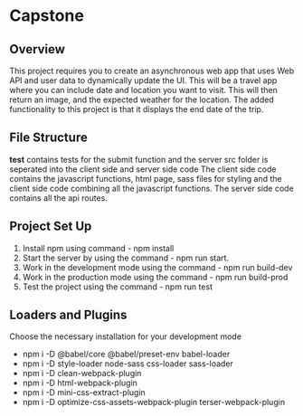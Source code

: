 # Capstone

## Overview
This project requires you to create an asynchronous web app that uses Web API and user data to dynamically update the UI. This will be a travel app where you can include date and location you want to visit. This will then return an image, and the expected weather for the location. The added functionality to this project is that it displays the end date of the trip.

## File Structure
__test__ contains tests for the submit function and the server
src folder is seperated into the client side and server side code
The client side code contains the javascript functions, html page, sass files for styling and the client side code combining all the javascript functions.
The server side code contains all the api routes. 

## Project Set Up
1. Install npm using command - npm install 
2. Start the server by using the command - npm run start.
3. Work in the development mode using the command - npm run build-dev
4. Work in the production mode using the command - npm run build-prod
5. Test the project using the command - npm run test

## Loaders and Plugins
Choose the necessary installation for your development mode
- npm i -D @babel/core @babel/preset-env babel-loader
- npm i -D style-loader node-sass css-loader sass-loader
- npm i -D clean-webpack-plugin
- npm i -D html-webpack-plugin
- npm i -D mini-css-extract-plugin
- npm i -D optimize-css-assets-webpack-plugin terser-webpack-plugin